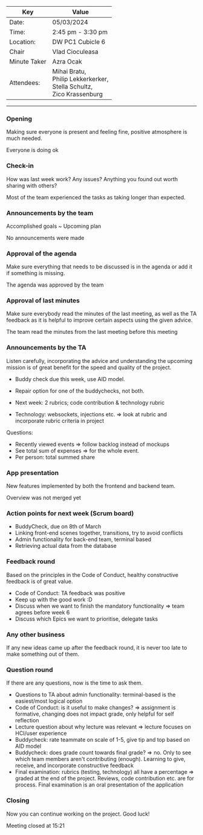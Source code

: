 
|Key | Value                                                       |  
| --- |-------------------------------------------------------------|  
| Date: | 05/03/2024                                                  |  
| Time: | 2:45 pm - 3:30 pm                                           |  
| Location: | DW PC1 Cubicle 6                                            |  
| Chair | Vlad Cioculeasa                                             |  
| Minute Taker | Azra Ocak                                                   |  
| Attendees: | Mihai Bratu,<br>Philip Lekkerkerker,<br>Stella Schultz,<br>Zico Krassenburg |  
---
### Opening
Making sure everyone is present and feeling fine, positive atmosphere is much needed.

Everyone is doing ok 
### Check-in
How was last week work? Any issues? Anything you found out worth sharing with others?

Most of the team experienced the tasks as taking longer than expected. 
### Announcements by the team
Accomplished goals ~ Upcoming plan

No announcements were made
### Approval of the agenda
Make sure everything that needs to be discussed is in the agenda or add it if something is missing.

The agenda was approved by the team
### Approval of last minutes
Make sure everybody read the minutes of the last meeting, as well as the TA feedback as it is helpful to improve certain aspects using the given advice.

The team read the minutes from the last meeting before this meeting
### Announcements by the TA
Listen carefully, incorporating the advice and understanding the upcoming mission is of great benefit for the speed and quality of the project.

- Buddy check due this week, use AID model.
- Repair option for one of the buddychecks, not both.
- Next week: 2 rubrics; code contribution & technology rubric

- Technology: websockets, injections etc. => look at rubric and incorporate rubric criteria in project

Questions:
- Recently viewed events => follow backlog instead of mockups 
- See total sum of expenses => for the whole event. 
- Per person: total summed share
### App presentation
New features implemented by both the frontend and backend team.

Overview was not merged yet
### Action points for next week (Scrum board)
- BuddyCheck, due on 8th of March
- Linking front-end scenes together, transitions, try to avoid conflicts
- Admin functionality for back-end team, terminal based
- Retrieving actual data from the database
### Feedback round
Based on the principles in the Code of Conduct, healthy constructive feedback is of great value.

- Code of Conduct: TA feedback was positive
- Keep up with the good work :D
- Discuss when we want to finish the mandatory functionality => team agrees before week 6
- Discuss which Epics we want to prioritise, delegate tasks
### Any other business
If any new ideas came up after the feedback round, it is never too late to make something out of them.

### Question round
If there are any questions, now is the time to ask them.

- Questions to TA about admin functionality: terminal-based is the easiest/most logical option
- Code of Conduct: is it useful to make changes? => assignment is formative, changing does not impact grade, only helpful for self reflection
- Lecture question about why lecture was relevant => lecture focuses on HCI/user experience 
- Buddycheck: rate teammate on scale of 1-5, give tip and top based on AID model
- Buddycheck: does grade count towards final grade? => no. Only to see which team members aren't contributing (enough). Learning to give, receive, and incorporate constructive feedback
- Final examination: rubrics (testing, technology) all have a percentage => graded at the end of the project. Reviews, code contribution etc. are for process. Final examination is an oral presentation of the application
### Closing
Now you can continue working on the project. Good luck!

Meeting closed at 15:21


